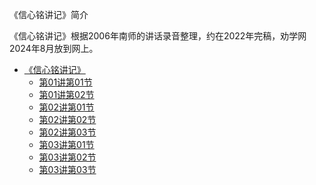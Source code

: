 《信心铭讲记》简介

《信心铭讲记》根据2006年南师的讲话录音整理，约在2022年完稿，劝学网2024年8月放到网上。

* [《信心铭讲记》](佛家/《信心铭讲记》/《信心铭讲记》.md)
  * [第01讲第01节](佛家/《信心铭讲记》/第01讲第01节.md)
  * [第01讲第02节](佛家/《信心铭讲记》/第01讲第02节.md)
  * [第02讲第01节](佛家/《信心铭讲记》/第02讲第01节.md)
  * [第02讲第02节](佛家/《信心铭讲记》/第02讲第02节.md)
  * [第02讲第03节](佛家/《信心铭讲记》/第02讲第03节.md)
  * [第03讲第01节](佛家/《信心铭讲记》/第03讲第01节.md)
  * [第03讲第02节](佛家/《信心铭讲记》/第03讲第02节.md)
  * [第03讲第03节](佛家/《信心铭讲记》/第03讲第03节.md)

